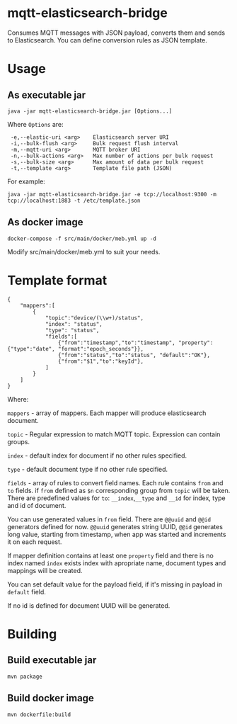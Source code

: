 # mqtt-elasticsearch-bridge
Consumes MQTT messages with JSON payload, converts them and sends to Elasticsearch. You can define conversion rules as JSON template.
# Usage

## As executable jar
```
java -jar mqtt-elasticsearch-bridge.jar [Options...]
```
Where `Options` are:
```
 -e,--elastic-uri <arg>    Elasticsearch server URI
 -i,--bulk-flush <arg>     Bulk request flush interval
 -m,--mqtt-uri <arg>       MQTT broker URI
 -n,--bulk-actions <arg>   Max number of actions per bulk request
 -s,--bulk-size <arg>      Max amount of data per bulk request
 -t,--template <arg>       Template file path (JSON)
```
For example:
```
java -jar mqtt-elasticsearch-bridge.jar -e tcp://localhost:9300 -m tcp://localhost:1883 -t /etc/template.json
```
## As docker image
```
docker-compose -f src/main/docker/meb.yml up -d
```
Modify src/main/docker/meb.yml to suit your needs.

# Template format
```
{
    "mappers":[
        {
            "topic":"device/(\\w+)/status",
            "index": "status",
            "type": "status",
            "fields":[
                {"from":"timestamp","to":"timestamp", "property":{"type":"date", "format":"epoch_seconds"}},
                {"from":"status","to":"status", "default":"OK"},
                {"from":"$1","to":"keyId"},
            ]
        }
    ]
}
```
Where:

`mappers` - array of mappers. Each mapper will produce elasticsearch document.

`topic` - Regular expression to match MQTT topic. Expression can contain groups.

`index` - default index for document if no other rules specified.

`type` - default document type if no other rule specified.

`fields` - array of rules to convert field names. Each rule contains `from` and `to` fields.
if `from` defined as `$n` corresponding group from `topic` will be taken.
There are predefined values for `to`: `__index`,`__type` and `__id` for index, type and id of document. 

You can use generated values in `from` field. There are `@@uuid` and `@@id` generators defined for now. `@@uuid` generates string UUID, `@@id` generates long value, starting from timestamp, when app was started and increments it on each request.

If mapper definition contains at least one `property` field and there is no index named `index` exists index with apropriate name, document types and mappings will be created.

You can set default value for the payload field, if it's missing in payload in `default` field. 

If no id is defined for document UUID will be generated.

# Building

## Build executable jar
```
mvn package
```

## Build docker image
```
mvn dockerfile:build
```
